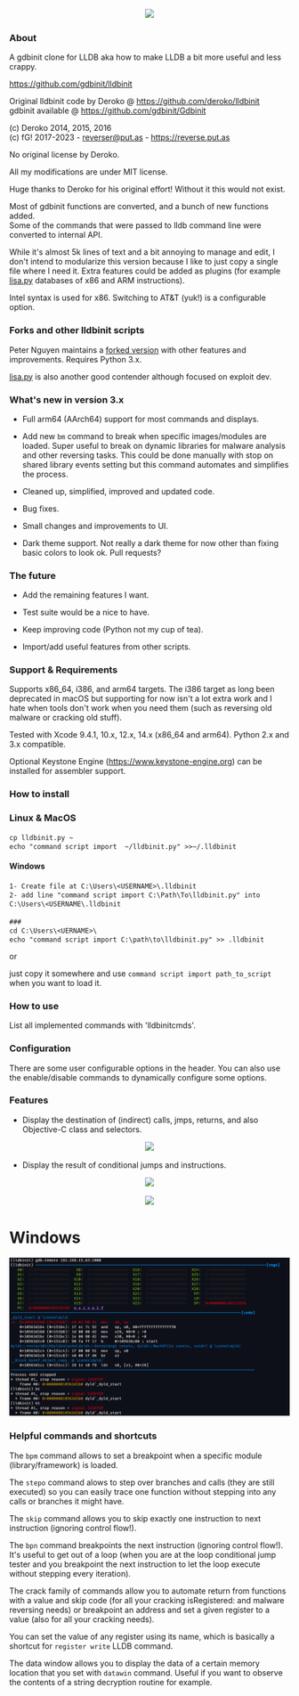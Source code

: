 
<p align="center">
  <img src="images/logo.png">
</p>

### About

A gdbinit clone for LLDB aka how to make LLDB a bit more useful and less crappy.

https://github.com/gdbinit/lldbinit

Original lldbinit code by Deroko @ https://github.com/deroko/lldbinit  
gdbinit available @ https://github.com/gdbinit/Gdbinit

(c) Deroko 2014, 2015, 2016  
(c) fG! 2017-2023 - reverser@put.as - https://reverse.put.as

No original license by Deroko.

All my modifications are under MIT license.

Huge thanks to Deroko for his original effort! Without it this would not exist.

Most of gdbinit functions are converted, and a bunch of new functions added.  
Some of the commands that were passed to lldb command line were converted to internal API.

While it's almost 5k lines of text and a bit annoying to manage and edit, I don't intend to modularize this version because I like to just copy a single file where I need it. Extra features could be added as plugins (for example [lisa.py](https://github.com/ant4g0nist/lisa.py/tree/dev/resources/archs) databases of x86 and ARM instructions).

Intel syntax is used for x86. Switching to AT&T (yuk!) is a configurable option.

### Forks and other lldbinit scripts

Peter Nguyen maintains a [forked version](https://github.com/peternguyen93/lldbinit) with other features and improvements. Requires Python 3.x.

[lisa.py](https://github.com/ant4g0nist/lisa.py) is also another good contender although focused on exploit dev.

### What's new in version 3.x

* Full arm64 (AArch64) support for most commands and displays.

* Add new `bm` command to break when specific images/modules are loaded. Super useful to break on dynamic libraries for malware analysis and other reversing tasks. This could be done manually with stop on shared library events setting but this command automates and simplifies the process.

* Cleaned up, simplified, improved and updated code.

* Bug fixes.

* Small changes and improvements to UI.

* Dark theme support. Not really a dark theme for now other than fixing basic colors to look ok. Pull requests?

### The future

* Add the remaining features I want.

* Test suite would be a nice to have.

* Keep improving code (Python not my cup of tea).

* Import/add useful features from other scripts.

### Support & Requirements

Supports x86_64, i386, and arm64 targets. The i386 target as long been deprecated in macOS but supporting for now isn't a lot extra work and I hate when tools don't work when you need them (such as reversing old malware or cracking old stuff).

Tested with Xcode 9.4.1, 10.x, 12.x, 14.x (x86_64 and arm64). Python 2.x and 3.x compatible.

Optional Keystone Engine (https://www.keystone-engine.org) can be installed for assembler support.

### How to install

### Linux & MacOS

```
cp lldbinit.py ~
echo "command script import  ~/lldbinit.py" >>~/.lldbinit
```

#### Windows
```
1- Create file at C:\Users\<USERNAME>\.lldbinit
2- add line "command script import C:\Path\To\lldbinit.py" into C:\Users\<USERNAME\.lldbinit 

###
cd C:\Users\<UERNAME>\
echo "command script import C:\path\to\lldbinit.py" >> .lldbinit
```

or

just copy it somewhere and use `command script import path_to_script` when you want to load it.

### How to use

List all implemented commands with 'lldbinitcmds'.

### Configuration

There are some user configurable options in the header. You can also use the enable/disable commands to dynamically configure some options.

### Features

* Display the destination of (indirect) calls, jmps, returns, and also Objective-C class and selectors.

<p align="center">
  <img src="images/indirectarm64.png">
</p>

* Display the result of conditional jumps and instructions.

<p align="center">
  <img src="images/conditionalx86.png">
</p>

<p align="center">
  <img src="images/conditionalarm64.png">
</p>

# Windows
<p align="center">
  <img src="images/Capture.PNG">
</p>

### Helpful commands and shortcuts

The `bpm` command allows to set a breakpoint when a specific module (library/framework) is loaded.

The `stepo` command alows to step over branches and calls (they are still executed) so you can easily trace one function without stepping into any calls or branches it might have.

The `skip` command allows you to skip exactly one instruction to next instruction (ignoring control flow!).

The `bpn` command breakpoints the next instruction (ignoring control flow!). It's useful to get out of a loop (when you are at the loop conditional jump tester and you breakpoint the next instruction to let the loop execute without stepping every iteration).

The crack family of commands allow you to automate return from functions with a value and skip code (for all your cracking isRegistered: and malware reversing needs) or breakpoint an address and set a given register to a value (also for all your cracking needs).

You can set the value of any register using its name, which is basically a shortcut for `register write` LLDB command.

The data window allows you to display the data of a certain memory location that you set with `datawin` command. Useful if you want to observe the contents of a string decryption routine for example.

